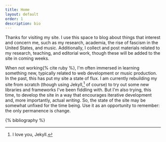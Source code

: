 ```yaml
---
title: Home
layout: default
order: 1
description: bio
---
```


Thanks for visiting my site. I use this space to blog about things that interest and concern me, such as my research, academia, the rise of fascism in the United States, and music. Additionally, I collect and post materials related to my research, teaching, and editorial work, though these will be added to the site in coming weeks.


When not working{% cite ruby %}, I'm often immersed in learning something new, typically related to web development or music production. In the past, this has put my site a state of flux. I am currently rebuilding my site from scratch (though using Jekyll,[^1] of course) to try out some new libraries and frameworks I've been fiddling with. But I'm also trying, this time, to develop the site in a way that encourages iterative development and, more importantly, actual *writing*. So, the state of the site may be somewhat unfixed for the time being. Use it as an opportunity to remember: the only permanence is change.

[^1]: I love you, Jekyll.

{% bibliography %}
